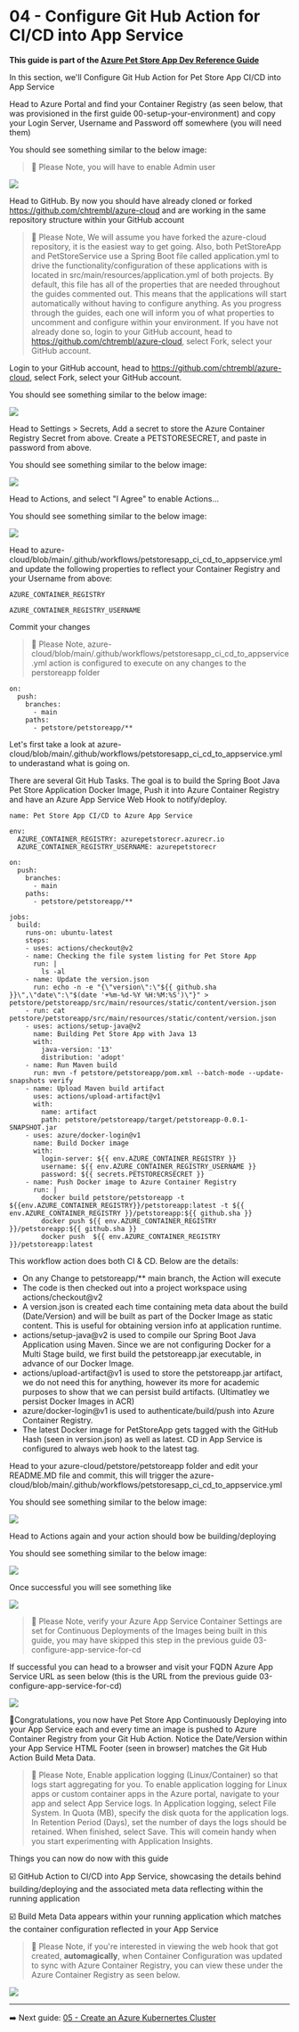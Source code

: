 # 04 - Configure Git Hub Action for CI/CD into App Service

__This guide is part of the [Azure Pet Store App Dev Reference Guide](../README.md)__

In this section, we'll Configure Git Hub Action for Pet Store App CI/CD into App Service

Head to Azure Portal and find your Container Registry (as seen below, that was provisioned in the first guide 00-setup-your-environment) and copy your Login Server, Username and Password off somewhere (you will need them)

You should see something similar to the below image:

> 📝 Please Note, you will have to enable Admin user

![](images/cr1.png)

Head to GitHub. By now you should have already cloned or forked https://github.com/chtrembl/azure-cloud and are working in the same repository structure within your GitHub account

> 📝 Please Note, We will assume you have forked the azure-cloud repository, it is the easiest way to get going. Also, both PetStoreApp and PetStoreService use a Spring Boot file called application.yml to drive the functionality/configuration of these applications with is located in src/main/resources/application.yml of both projects. By default, this file has all of the properties that are needed throughout the guides commented out. This means that the applications will start automatically without having to configure anything. As you progress through the guides, each one will inform you of what properties to uncomment and configure within your environment. If you have not already done so, login to your GitHub account, head to https://github.com/chtrembl/azure-cloud, select Fork, select your GitHub account.

Login to your GitHub account, head to https://github.com/chtrembl/azure-cloud, select Fork, select your GitHub account.

You should see something similar to the below image:

![](images/gh1.png)

Head to Settings > Secrets, Add a secret to store the Azure Container Registry Secret from above. Create a PETSTORESECRET, and paste in password from above.

You should see something similar to the below image:

![](images/gh2.png)

Head to Actions, and select "I Agree" to enable Actions...

You should see something similar to the below image:

![](images/gh4.png)

Head to azure-cloud/blob/main/.github/workflows/petstoresapp_ci_cd_to_appservice.yml and update the following properties to reflect your Container Registry and your Username from above:

```AZURE_CONTAINER_REGISTRY```

```AZURE_CONTAINER_REGISTRY_USERNAME```

Commit your changes

> 📝 Please Note, azure-cloud/blob/main/.github/workflows/petstoresapp_ci_cd_to_appservice.yml action is configured to execute on any changes to the perstoreapp folder 

```
on:
  push:
    branches:
      - main
    paths:
      - petstore/petstoreapp/**
```

Let's first take a look at azure-cloud/blob/main/.github/workflows/petstoresapp_ci_cd_to_appservice.yml to underastand what is going on. 

There are several Git Hub Tasks. The goal is to build the Spring Boot Java Pet Store Application Docker Image, Push it into Azure Container Registry and have an Azure App Service Web Hook to notify/deploy.

```
name: Pet Store App CI/CD to Azure App Service
  
env:
  AZURE_CONTAINER_REGISTRY: azurepetstorecr.azurecr.io
  AZURE_CONTAINER_REGISTRY_USERNAME: azurepetstorecr
  
on:
  push:
    branches:
      - main
    paths:
      - petstore/petstoreapp/**
      
jobs:
  build:
    runs-on: ubuntu-latest
    steps:
    - uses: actions/checkout@v2
    - name: Checking the file system listing for Pet Store App
      run: |
        ls -al
    - name: Update the version.json
      run: echo -n -e "{\"version\":\"${{ github.sha }}\",\"date\":\"$(date '+%m-%d-%Y %H:%M:%S')\"}" > petstore/petstoreapp/src/main/resources/static/content/version.json
    - run: cat petstore/petstoreapp/src/main/resources/static/content/version.json
    - uses: actions/setup-java@v2
      name: Building Pet Store App with Java 13
      with:
        java-version: '13'
        distribution: 'adopt'
    - name: Run Maven build
      run: mvn -f petstore/petstoreapp/pom.xml --batch-mode --update-snapshots verify
    - name: Upload Maven build artifact
      uses: actions/upload-artifact@v1
      with:
        name: artifact
        path: petstore/petstoreapp/target/petstoreapp-0.0.1-SNAPSHOT.jar
    - uses: azure/docker-login@v1
      name: Build Docker image
      with:
        login-server: ${{ env.AZURE_CONTAINER_REGISTRY }}
        username: ${{ env.AZURE_CONTAINER_REGISTRY_USERNAME }}
        password: ${{ secrets.PETSTORECRSECRET }}
    - name: Push Docker image to Azure Container Registry    
      run: |
        docker build petstore/petstoreapp -t ${{env.AZURE_CONTAINER_REGISTRY}}/petstoreapp:latest -t ${{ env.AZURE_CONTAINER_REGISTRY }}/petstoreapp:${{ github.sha }}
        docker push ${{ env.AZURE_CONTAINER_REGISTRY }}/petstoreapp:${{ github.sha }}
        docker push  ${{ env.AZURE_CONTAINER_REGISTRY }}/petstoreapp:latest
```

This workflow action does both CI & CD. Below are the details:

 - On any Change to petstoreapp/** main branch, the Action will execute
 - The code is then checked out into a project workspace using actions/checkout@v2
 - A version.json is created each time containing meta data about the build (Date/Version) and will be built as part of the Docker Image as static content. This is useful for obtaining version info at application runtime.
 - actions/setup-java@v2 is used to compile our Spring Boot Java Application using Maven. Since we are not configuring Docker for a Multi Stage build, we first build the petstoreapp.jar executable, in advance of our Docker Image.
 - actions/upload-artifact@v1 is used to store the petstoreapp.jar artifact, we do not need this for anything, however its more for academic purposes to show that we can persist build artifacts. (Ultimatley we persist Docker Images in ACR)
 - azure/docker-login@v1 is used to authenticate/build/push into Azure Container Registry.
 - The latest Docker image for PetStoreApp gets tagged with the GitHub Hash (seen in version.json) as well as latest. CD in App Service is configured to always web hook to the latest tag.

Head to your azure-cloud/petstore/petstoreapp folder and edit your README.MD file and commit, this will trigger the azure-cloud/blob/main/.github/workflows/petstoresapp_ci_cd_to_appservice.yml 

You should see something similar to the below image:

![](images/gh3.png)

Head to Actions again and your action should bow be building/deploying

You should see something similar to the below image:

![](images/gh5.png)

Once successful you will see something like 

![](images/gh6.png)

> 📝 Please Note, verify your Azure App Service Container Settings are set for Continuous Deployments of the Images being built in this guide, you may have skipped this step in the previous guide 03-configure-app-service-for-cd

If successful you can head to a browser and visit your FQDN Azure App Service URL as seen below (this is the URL from the previous guide 03-configure-app-service-for-cd)

![](images/browser1.png)

🎉Congratulations, you now have Pet Store App Continuously Deploying into your App Service each and every time an image is pushed to Azure Container Registry from your Git Hub Action. Notice the Date/Version within your App Service HTML Footer (seen in browser) matches the Git Hub Action Build Meta Data.

> 📝 Please Note,  Enable application logging (Linux/Container) so that logs start aggregating for you. To enable application logging for Linux apps or custom container apps in the Azure portal, navigate to your app and select App Service logs. In Application logging, select File System. In Quota (MB), specify the disk quota for the application logs. In Retention Period (Days), set the number of days the logs should be retained. When finished, select Save. This will comein handy when you start experimenting with Application Insights.

Things you can now do now with this guide

☑️ GitHub Action to CI/CD into App Service, showcasing the details behind building/deploying and the associated meta data reflecting within the running application

☑️ Build Meta Data appears within your running application which matches the container configuration reflected in your App Service


> 📝 Please Note, if you're interested in viewing the web hook that got created, **automagically**, when Container Configuration was updated to sync with Azure Container Registry, you can view these under the Azure Container Registry as seen below.

![](images/webhook.png)

---
➡️ Next guide: [05 - Create an Azure Kubernertes Cluster](../05-create-an-azure-k8s-cluster/README.md)
